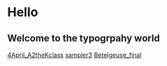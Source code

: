 # Hello
## Welcome to the typogrpahy world
[4April_A2theKclass](https://jacquelinenathaniel.github.io/typeface_sampler/sketch_3_fonts_loaded/index.html)
[sampler3](https://jacquelinenathaniel.github.io/jacq-A_to_the_K/sampler3/index.html)
[Betelgeuse_final](https://jacquelinenathaniel.github.io/jacq-A_to_the_K/Betelgeuse_final/index.html)
